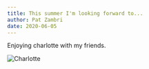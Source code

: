 ```yaml
---
title: This summer I'm looking forward to...
author: Pat Zambri
date: 2020-06-05
---
```


Enjoying charlotte with my friends.

![Charlotte](https://eastwood.nyc3.digitaloceanspaces.com/divisions/iStock-1130161854_web.jpg)
 
